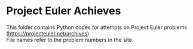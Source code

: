 # Project Euler Achieves
This folder contains Python codes for attempts on Project Euler problems (https://projecteuler.net/archives)  
File names refer to the problem numbers in the site.